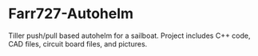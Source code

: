 # Farr727-Autohelm
Tiller push/pull based autohelm for a sailboat. Project includes C++ code, CAD files, circuit board files, and pictures. 
